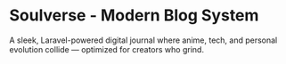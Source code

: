 # Soulverse - Modern Blog System
A sleek, Laravel-powered digital journal where anime, tech, and personal evolution collide — optimized for creators who grind.
